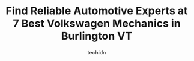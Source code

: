 ---
layout: ampstory
image: https://images.unsplash.com/photo-1501432062811-61cbb25811dc?ixlib=rb-4.0.3&ixid=MnwxMjA3fDB8MHxwaG90by1wYWdlfHx8fGVufDB8fHx8&auto=format&fit=crop&w=640&h=853&q=80
author: techidn
featured: false
description: If youre in need of trustworthy and skilled Volkswagen Mechanic in Burlington VT, USA, youll be pleased to discover the 7 best Volkswagen Mechanic in town. Their expertise and commitment t
title: Find Reliable Automotive Experts at 7 Best Volkswagen Mechanics in Burlington VT
cover:
   title: Find Reliable Automotive Experts at 7 Best Volkswagen Mechanics in Burlington VT
   subtitle: Rickpate
   background: https://images.unsplash.com/photo-1501432062811-61cbb25811dc?ixlib=rb-4.0.3&ixid=MnwxMjA3fDB8MHxwaG90by1wYWdlfHx8fGVufDB8fHx8&auto=format&fit=crop&w=640&h=853&q=80

pages: 
 - layout: thirds
   top: <h1>#1 Twisted Wrench</h1>
   bottom: "<p>My first time taking my beloved Lexus to Twisted Wrench.  Everything seems to have gone very well.  They properly diagnosed an AC issue.  Like other reviewers state, the </p>"
   background: https://www.knot35.com/toplist/wp-content/uploads/2023/06/best-volkswagen-mechanic-1-in-burlington-vt-1685839379.png
   backgroundblur: true
 - layout: thirds
   top: <h1>#2 Bouchard & Sons Garage</h1>
   bottom: "<p>16 San Remo Dr, South Burlington, VT 05403, United States</p>"
   background: https://www.knot35.com/toplist/wp-content/uploads/2023/06/best-volkswagen-mechanic-2-in-burlington-vt-1685839380.png
   cta:
      link: https://www.knot35.com/toplist/find-reliable-automotive-experts-at-7-best-volkswagen-mechanics-in-burlington-vt/
      text: Find Reliable Automotive Experts at 7 Best Volkswagen Mechanics in Burlington VT
 - layout: thirds
   top: <h1>#3 A One Automotive Repair</h1>
   bottom: "<p>56 N Winooski Ave, Burlington, VT 05401, United States</p>"
   background: https://www.knot35.com/toplist/wp-content/uploads/2023/06/best-volkswagen-mechanic-3-in-burlington-vt-1685839382.png
   cta:
      link: https://www.knot35.com/toplist/find-reliable-automotive-experts-at-7-best-volkswagen-mechanics-in-burlington-vt/
      text: Find Reliable Automotive Experts at 7 Best Volkswagen Mechanics in Burlington VT
 - layout: thirds
   top: <h1>#4 Dolans Auto Inc</h1>
   bottom: "<p>250 N Winooski Ave, Burlington, VT 05401, United States</p>"
   background: https://images.unsplash.com/photo-1618556658017-fd9c732d1360?ixlib=rb-4.0.3&ixid=MnwxMjA3fDB8MHxwaG90by1wYWdlfHx8fGVufDB8fHx8&auto=format&fit=crop&w=640&h=853&q=80
   cta:
      link: https://www.knot35.com/toplist/find-reliable-automotive-experts-at-7-best-volkswagen-mechanics-in-burlington-vt/
      text: Find Reliable Automotive Experts at 7 Best Volkswagen Mechanics in Burlington VT
 - layout: thirds
   top: <h1>#5 Double G Auto</h1>
   bottom: "<p>43 Birchcliff Pkwy, Burlington, VT 05401, United States</p>"
   background: https://images.unsplash.com/photo-1546497974-b213c9efb599?ixlib=rb-4.0.3&ixid=MnwxMjA3fDB8MHxwaG90by1wYWdlfHx8fGVufDB8fHx8&auto=format&fit=crop&w=640&h=853&q=80
   cta:
      link: https://www.knot35.com/toplist/find-reliable-automotive-experts-at-7-best-volkswagen-mechanics-in-burlington-vt/
      text: Find Reliable Automotive Experts at 7 Best Volkswagen Mechanics in Burlington VT
 - layout: thirds
   top: <h1>#6 Sterling Motorwerks</h1>
   bottom: "<p>615 Airport Pkwy, South Burlington, VT 05403, United States</p>"
   background: https://images.unsplash.com/photo-1496096265110-f83ad7f96608?ixlib=rb-4.0.3&ixid=MnwxMjA3fDB8MHxwaG90by1wYWdlfHx8fGVufDB8fHx8&auto=format&fit=crop&w=640&h=853&q=80
   cta:
      link: https://www.knot35.com/toplist/find-reliable-automotive-experts-at-7-best-volkswagen-mechanics-in-burlington-vt/
      text: Find Reliable Automotive Experts at 7 Best Volkswagen Mechanics in Burlington VT
 - layout: thirds
   top: <h1>#7 Foreign Car Repair of South Burlington</h1>
   bottom: "<p>14 Berard Dr, South Burlington, VT 05403, United States</p>"
   background: https://images.unsplash.com/photo-1608411404720-c8f0417bcdba?ixlib=rb-4.0.3&ixid=MnwxMjA3fDB8MHxwaG90by1wYWdlfHx8fGVufDB8fHx8&auto=format&fit=crop&w=640&h=853&q=80
   cta:
      link: https://www.knot35.com/toplist/find-reliable-automotive-experts-at-7-best-volkswagen-mechanics-in-burlington-vt/
      text: Find Reliable Automotive Experts at 7 Best Volkswagen Mechanics in Burlington VT
 - layout: thirds
   middle: Continue reading...
   background: https://images.unsplash.com/photo-1595364397663-fca4f075d796?ixlib=rb-4.0.3&ixid=MnwxMjA3fDB8MHxwaG90by1wYWdlfHx8fGVufDB8fHx8&auto=format&fit=crop&w=640&h=853&q=80
   cta:
      link: https://www.knot35.com/toplist/find-reliable-automotive-experts-at-7-best-volkswagen-mechanics-in-burlington-vt/
      text: Find Reliable Automotive Experts at 7 Best Volkswagen Mechanics in Burlington VT
      
---
